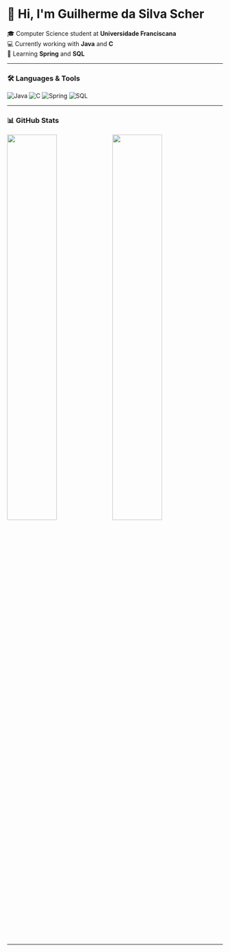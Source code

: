 # 👋 Hi, I'm Guilherme da Silva Scher

🎓 Computer Science student at **Universidade Franciscana**  
💻 Currently working with **Java** and **C**  
🌱 Learning **Spring** and **SQL**

---

### 🛠️ Languages & Tools

![Java](https://img.shields.io/badge/Java-%23ED8B00.svg?style=flat&logo=java&logoColor=white)
![C](https://img.shields.io/badge/C-%2300599C.svg?style=flat&logo=c&logoColor=white)
![Spring](https://img.shields.io/badge/Spring-%236DB33F.svg?style=flat&logo=spring&logoColor=white)
![SQL](https://img.shields.io/badge/SQL-%2300758F.svg?style=flat&logo=mysql&logoColor=white)

---

### 📊 GitHub Stats

<p align="left">
  <img src="https://github-readme-stats.vercel.app/api?username=schergds&show_icons=true&hide_title=true&hide_rank=true&include_all_commits=true&count_private=true&theme=default" width="48%" />
  <img src="https://github-readme-streak-stats.herokuapp.com?user=schergds&theme=default" width="48%" />
</p>

---
